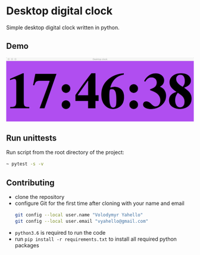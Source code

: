 # Desktop digital clock
Simple desktop digital clock written in python.

## Demo
![Screenshot](clock/demo/clock.png)

## Run unittests
Run script from the root directory of the project:
```bash
~ pytest -s -v
```

## Contributing
- clone the repository
- configure Git for the first time after cloning with your name and email
  ```bash
  git config --local user.name "Volodymyr Yahello"
  git config --local user.email "vyahello@gmail.com"
  ```
- `python3.6` is required to run the code
- run `pip install -r requirements.txt` to install all required python packages
